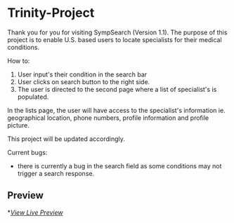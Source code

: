 # Trinity-Project

Thank you for you for visiting SympSearch (Version 1.1).  The purpose of this project is to enable U.S. based users to locate specialists for their medical conditions.  

How to:
  1. User input's their condition in the search bar
  2. User clicks on search button to the right side.
  3. The user is directed to the second page where a list of specialist's is populated.

In the lists page, the user will have access to the specialist's information ie. geographical location, phone numbers, profile information and profile picture.

This project will be updated accordingly.

Current bugs:

- there is currently a bug in the search field as some conditions may not trigger a search response.  


## Preview



**[View Live Preview](https://ntecrc.github.io/Trinity-Project/)*
